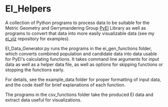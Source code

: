 # EI_Helpers

A collection of Python programs to process data to be suitable for the Metric Geometry and Gerrymandering Group [PyEI](https://github.com/mggg/ecological-inference?tab=MIT-1-ov-file#readme) Library as well as programs to convert that data into more easily visualizable data (see my [ei_viz](https://github.com/CameronG-11/ei_viz) repository for examples).

EI_Data_Generator.py runs the programs in the ei_gen_functions folder, which converts combined population and candidate data into data usable for PyEI's calculating functions. It takes command line arguments for input data as well as a helper data file, as well as options for skipping functions or stopping the functions early. 

For details, see the example_data folder for proper formatting of input data, and the code itself for brief explanations of each function.

The programs in the csv_functions folder take the produced EI data and extract data useful for visualizations. 
